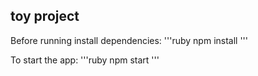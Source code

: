 ## toy project


Before running install dependencies:
'''ruby
npm install
'''

To start the app:
'''ruby
npm start
'''
